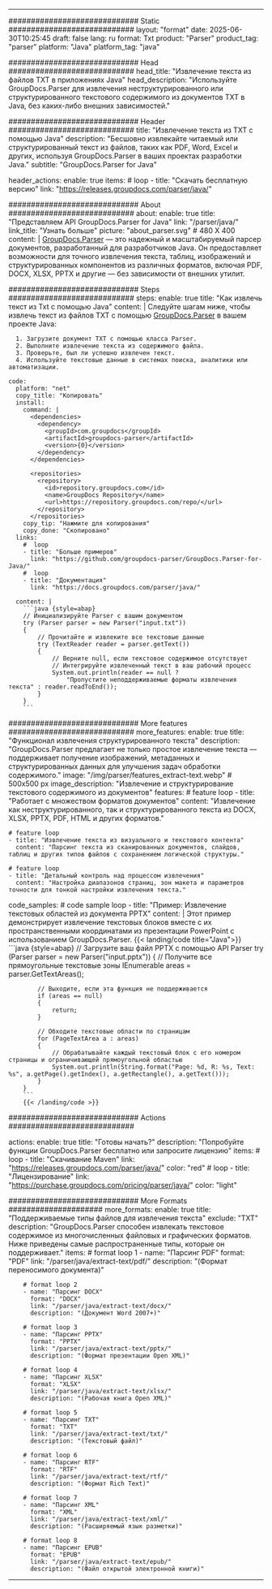 


---
############################# Static ############################
layout: "format"
date:  2025-06-30T10:25:45
draft: false
lang: ru
format: Txt
product: "Parser"
product_tag: "parser"
platform: "Java"
platform_tag: "java"

############################# Head ############################
head_title: "Извлечение текста из файлов TXT в приложениях Java"
head_description: "Используйте GroupDocs.Parser для извлечения неструктурированного или структурированного текстового содержимого из документов TXT в Java, без каких-либо внешних зависимостей."

############################# Header ############################
title: "Извлечение текста из TXT с помощью Java" 
description: "Бесшовно извлекайте читаемый или структурированный текст из файлов, таких как PDF, Word, Excel и других, используя GroupDocs.Parser в ваших проектах разработки Java."
subtitle: "GroupDocs.Parser for Java" 

header_actions:
  enable: true
  items:
    #  loop
    - title: "Скачать бесплатную версию"
      link: "https://releases.groupdocs.com/parser/java/"
      
############################# About ############################
about:
    enable: true
    title: "Представляем API GroupDocs.Parser for Java"
    link: "/parser/java/"
    link_title: "Узнать больше"
    picture: "about_parser.svg" # 480 X 400
    content: |
       [GroupDocs.Parser](/parser/java/) — это надежный и масштабируемый парсер документов, разработанный для разработчиков Java. Он предоставляет возможности для точного извлечения текста, таблиц, изображений и структурированных компонентов из различных форматов, включая PDF, DOCX, XLSX, PPTX и другие — без зависимости от внешних утилит.

############################# Steps ############################
steps:
    enable: true
    title: "Как извлечь текст из Txt с помощью Java"
    content: |
      Следуйте шагам ниже, чтобы извлечь текст из файлов TXT с помощью [GroupDocs.Parser](/parser/java/) в вашем проекте Java:
      
      1. Загрузите документ TXT с помощью класса Parser.
      2. Выполните извлечение текста из содержимого файла.
      3. Проверьте, был ли успешно извлечен текст.
      4. Используйте текстовые данные в системах поиска, аналитики или автоматизации.
   
    code:
      platform: "net"
      copy_title: "Копировать"
      install:
        command: |
          <dependencies>
            <dependency>
              <groupId>com.groupdocs</groupId>
              <artifactId>groupdocs-parser</artifactId>
              <version>{0}</version>
            </dependency>
          </dependencies>

          <repositories>
            <repository>
              <id>repository.groupdocs.com</id>
              <name>GroupDocs Repository</name>
              <url>https://repository.groupdocs.com/repo/</url>
            </repository>
          </repositories>
        copy_tip: "Нажмите для копирования"
        copy_done: "Скопировано"
      links:
        #  loop
        - title: "Больше примеров"
          link: "https://github.com/groupdocs-parser/GroupDocs.Parser-for-Java/"
        #  loop
        - title: "Документация"
          link: "https://docs.groupdocs.com/parser/java/"
          
      content: |
        ```java {style=abap}
        // Инициализируйте Parser с вашим документом
        try (Parser parser = new Parser("input.txt"))
        {
            // Прочитайте и извлеките все текстовые данные
            try (TextReader reader = parser.getText())
            {
                // Верните null, если текстовое содержимое отсутствует
                // Интегрируйте извлеченный текст в ваш рабочий процесс
                System.out.println(reader == null ? 
                    "Пропустите неподдерживаемые форматы извлечения текста" : reader.readToEnd());
            }
        }
        ```            

############################# More features ############################
more_features:
  enable: true
  title: "Функционал извлечения структурированного текста"
  description: "GroupDocs.Parser предлагает не только простое извлечение текста — поддерживает получение изображений, метаданных и структурированных данных для улучшения задач обработки содержимого."
  image: "/img/parser/features_extract-text.webp" # 500x500 px
  image_description: "Извлечение и структурирование текстового содержимого из документов"
  features:
    # feature loop
    - title: "Работает с множеством форматов документов"
      content: "Извлечение как неструктурированного, так и структурированного текста из DOCX, XLSX, PPTX, PDF, HTML и других форматов."

    # feature loop
    - title: "Извлечение текста из визуального и текстового контента"
      content: "Парсинг текста из сканированных документов, слайдов, таблиц и других типов файлов с сохранением логической структуры."

    # feature loop
    - title: "Детальный контроль над процессом извлечения"
      content: "Настройка диапазонов страниц, зон макета и параметров точности для тонкой настройки извлечения текста."
      
  code_samples:
    # code sample loop
    - title: "Пример: Извлечение текстовых областей из документа PPTX"
      content: |
        Этот пример демонстрирует извлечение текстовых блоков вместе с их пространственными координатами из презентации PowerPoint с использованием GroupDocs.Parser.
        {{< landing/code title="Java">}}
        ```java {style=abap}
        //  Загрузите ваш файл PPTX с помощью API Parser
        try (Parser parser = new Parser("input.pptx"))
        {
            // Получите все прямоугольные текстовые зоны
            IEnumerable<PageTextArea> areas = parser.GetTextAreas();

            // Выходите, если эта функция не поддерживается
            if (areas == null)
            {
                return;
            }

            // Обходите текстовые области по страницам
            for (PageTextArea a : areas)
            {
                // Обрабатывайте каждый текстовый блок с его номером страницы и ограничивающей прямоугольной областью
                System.out.println(String.format("Page: %d, R: %s, Text: %s", a.getPage().getIndex(), a.getRectangle(), a.getText()));
            }
        }
        ```
        {{< /landing/code >}}


############################# Actions ############################

actions:
  enable: true
  title: "Готовы начать?"
  description: "Попробуйте функции GroupDocs.Parser бесплатно или запросите лицензию"
  items:
    #  loop
    - title: "Скачивание Maven"
      link: "https://releases.groupdocs.com/parser/java/"
      color: "red"
        #  loop
    - title: "Лицензирование"
      link: "https://purchase.groupdocs.com/pricing/parser/java/"
      color: "light"


############################# More Formats #####################
more_formats:
    enable: true
    title: "Поддерживаемые типы файлов для извлечения текста"
    exclude: "TXT"
    description: "GroupDocs.Parser способен извлекать текстовое содержимое из многочисленных файловых и графических форматов. Ниже приведены самые распространенные типы, которые он поддерживает."
    items: 
        # format loop 1
        - name: "Парсинг PDF"
          format: "PDF"
          link: "/parser/java/extract-text/pdf/"
          description: "(Формат переносимого документа)"
          
        # format loop 2
        - name: "Парсинг DOCX"
          format: "DOCX"
          link: "/parser/java/extract-text/docx/"
          description: "(Документ Word 2007+)"
          
        # format loop 3
        - name: "Парсинг PPTX"
          format: "PPTX"
          link: "/parser/java/extract-text/pptx/"
          description: "(Формат презентации Open XML)"
          
        # format loop 4
        - name: "Парсинг XLSX"
          format: "XLSX"
          link: "/parser/java/extract-text/xlsx/"
          description: "(Рабочая книга Open XML)"
          
        # format loop 5
        - name: "Парсинг TXT"
          format: "TXT"
          link: "/parser/java/extract-text/txt/"
          description: "(Текстовый файл)"
          
        # format loop 6
        - name: "Парсинг RTF"
          format: "RTF"
          link: "/parser/java/extract-text/rtf/"
          description: "(Формат Rich Text)"
          
        # format loop 7
        - name: "Парсинг XML"
          format: "XML"
          link: "/parser/java/extract-text/xml/"
          description: "(Расширяемый язык разметки)"
          
        # format loop 8
        - name: "Парсинг EPUB"
          format: "EPUB"
          link: "/parser/java/extract-text/epub/"
          description: "(Файл открытой электронной книги)"
         
          

---